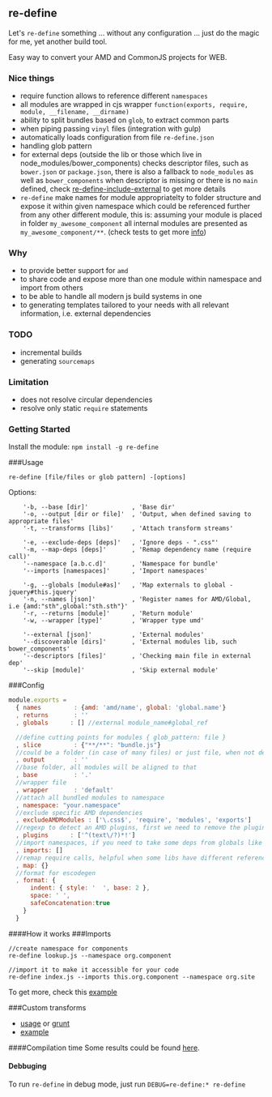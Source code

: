 ## re-define
Let's `re-define` something ... without any configuration ... just do the magic for me, yet another build tool.

Easy way to convert your AMD and CommonJS projects for WEB.

### Nice things
* require function allows to reference different `namespaces`
* all modules are wrapped in cjs wrapper `function(exports, require, module, __filename, __dirname)`
* ability to split bundles based on `glob`, to extract common parts
* when piping passing `vinyl` files (integration with gulp)
* automatically loads configuration from file `re-define.json`
* handling glob pattern
* for external deps (outside the lib or those which live in node_modules/bower_components) checks descriptor files, such as `bower.json` or `package.json`, there is also a fallback to `node_modules` as well as `bower_components` when descriptor is missing or there is no `main` defined, check [re-define-include-external](https://github.com/damianbaar/re-define-include-external) to get more details
* `re-define` make names for module appropriatelty to folder structure and expose it within given namespace which could be referenced further from any other different module, this is:
assuming your module is placed in folder `my_awesome_component` all internal modules are presented as `my_awesome_component/**`. (check tests to get more [info](test/transform/rewrite-require_test.js))

### Why
* to provide better support for `amd`
* to share code and expose more than one module within namespace and import from others
* to be able to handle all modern js build systems in one
* to generating templates tailored to your needs with all relevant information, i.e. external dependencies

### TODO
* incremental builds
* generating `sourcemaps`

### Limitation
* does not resolve circular dependencies
* resolve only static `require` statements

### Getting Started
Install the module: `npm install -g re-define`

###Usage
```
re-define [file/files or glob pattern] -[options]
```

Options:
```
    '-b, --base [dir]'            , 'Base dir'
    '-o, --output [dir or file]'  , 'Output, when defined saving to appropriate files'
    '-t, --transforms [libs]'     , 'Attach transform streams'

    '-e, --exclude-deps [deps]'   , 'Ignore deps - ".css"'
    '-m, --map-deps [deps]'       , 'Remap dependency name (require call)'
    '--namespace [a.b.c.d]'       , 'Namespace for bundle'
    '--imports [namespaces]'      , 'Import namespaces'

    '-g, --globals [module#as]'   , 'Map externals to global - jquery#this.jquery'
    '-n, --names [json]'          , 'Register names for AMD/Global, i.e {amd:"sth",global:"sth.sth"}'
    '-r, --returns [module]'      , 'Return module'
    '-w, --wrapper [type]'        , 'Wrapper type umd'

    '--external [json]'           , 'External modules'
    '--discoverable [dirs]'       , 'External modules lib, such bower_components'
    '--descriptors [files]'       , 'Checking main file in external dep'
    '--skip [module]'             , 'Skip external module'
```

###Config
```js
module.exports = 
  { names         : {amd: 'amd/name', global: 'global.name'}
  , returns       : ''
  , globals      : [] //external module_name#global_ref

  //define cutting points for modules { glob_pattern: file }
  , slice         : {"**/**": "bundle.js"}
  //could be a folder (in case of many files) or just file, when not defined print output to console
  , output        : ''
  //base folder, all modules will be aligned to that
  , base          : '.'
  //wrapper file 
  , wrapper       : 'default'
  //attach all bundled modules to namespace
  , namespace: "your.namespace"
  //exclude specific AMD dependencies
  , excludeAMDModules : ['\.css$', 'require', 'modules', 'exports']
  //regexp to detect an AMD plugins, first we need to remove the plugin prefix to get a path
  , plugins      : ['^(text\/?)*!']
  //import namespaces, if you need to take some deps from globals like jquery, define it as ['window']
  , imports: []
  //remap require calls, helpful when some libs have different reference to the same module
  , map: {}
  //format for escodegen
  , format: {
      indent: { style: '  ', base: 2 },
      space: ' ',
      safeConcatenation:true 
    }
  }
```

####How it works
###Imports
```
//create namespace for components
re-define lookup.js --namespace org.component

//import it to make it accessible for your code 
re-define index.js --imports this.org.component --namespace org.site
```
To get more, check this [example](/examples/imports)

###Custom transforms
* [usage](/bin/re-define.js#L56) or [grunt](https://github.com/damianbaar/re-define-grunt)
* [example](https://github.com/damianbaar/re-define-include-external)

####Compilation time 
Some results could be found [here](/examples/real-libs).

#### Debbuging
To run `re-define` in debug mode, just run `DEBUG=re-define:* re-define` 

